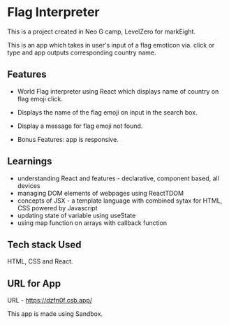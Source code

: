 # Flag Interpreter

This is a project created in Neo G camp, LevelZero for markEight.

This is an app which takes in user's input of a flag emoticon via. click or type and app outputs corresponding country name.

## Features

- World Flag interpreter using React which displays name of country on flag emoji click.
- Displays the name of the flag emoji on input in the search box.
- Display a message for flag emoji not found.

- Bonus Features: app is responsive.

## Learnings

- understanding React and features - declarative, component based, all devices 
- managing DOM elements of webpages using ReactTDOM
- concepts of JSX - a template language with combined sytax for HTML, CSS powered by Javascript
- updating state of variable using useState
- using map function on arrays with callback function

## Tech stack Used

HTML, CSS and React.

## URL for App

URL - https://dzfn0f.csb.app/

This app is made using Sandbox.
